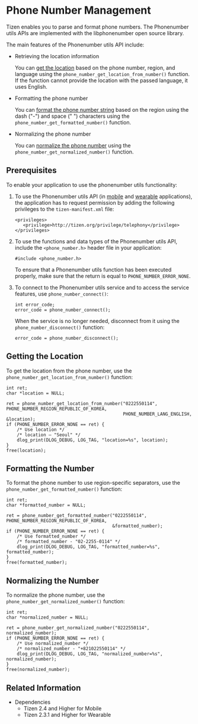 # Phone Number Management


Tizen enables you to parse and format phone numbers. The Phonenumber utils APIs are implemented with the libphonenumber open source library.

The main features of the Phonenumber utils API include:

- Retrieving the location information

  You can [get the location](#get) based on the phone number, region, and language using the `phone_number_get_location_from_number()` function. If the function cannot provide the location with the passed language, it uses English.

- Formatting the phone number

  You can [format the phone number string](#format) based on the region using the dash ("-") and space (" ") characters using the `phone_number_get_formatted_number()` function.

- Normalizing the phone number

  You can [normalize the phone number](#normalise) using the `phone_number_get_normalized_number()` function.

## Prerequisites

To enable your application to use the phonenumber utils functionality:

1. To use the Phonenumber utils API (in [mobile](../../api/mobile/latest/group__CAPI__TELEPHONY__PHONE__NUMBER__UTILS__MODULE.html) and [wearable](../../api/wearable/latest/group__CAPI__TELEPHONY__PHONE__NUMBER__UTILS__MODULE.html) applications), the application has to request permission by adding the following privileges to the `tizen-manifest.xml` file:

   ```
   <privileges>
      <privilege>http://tizen.org/privilege/telephony</privilege>
   </privileges>
   ```

2. To use the functions and data types of the Phonenumber utils API, include the `<phone_number.h>` header file in your application:

   ```
   #include <phone_number.h>
   ```

   To ensure that a Phonenumber utils function has been executed properly, make sure that the return is equal to `PHONE_NUMBER_ERROR_NONE`.

3. To connect to the Phonenumber utils service and to access the service features, use `phone_number_connect()`:

   ```
   int error_code;
   error_code = phone_number_connect();
   ```

   When the service is no longer needed, disconnect from it using the `phone_number_disconnect()` function:

   ```
   error_code = phone_number_disconnect();
   ```
<a name="get"></a>
## Getting the Location

To get the location from the phone number, use the `phone_number_get_location_from_number()` function:

```
int ret;
char *location = NULL;

ret = phone_number_get_location_from_number("0222550114", PHONE_NUMBER_REGION_REPUBLIC_OF_KOREA,
                                            PHONE_NUMBER_LANG_ENGLISH, &location);
if (PHONE_NUMBER_ERROR_NONE == ret) {
    /* Use location */
    /* location – "Seoul" */
    dlog_print(DLOG_DEBUG, LOG_TAG, "location=%s", location);
}
free(location);
```

<a name="format"></a>
## Formatting the Number

To format the phone number to use region-specific separators, use the `phone_number_get_formatted_number()` function:

```
int ret;
char *formatted_number = NULL;

ret = phone_number_get_formatted_number("0222550114", PHONE_NUMBER_REGION_REPUBLIC_OF_KOREA,
                                        &formatted_number);
if (PHONE_NUMBER_ERROR_NONE == ret) {
    /* Use formatted_number */
    /* formatted_number - "02-2255-0114" */
    dlog_print(DLOG_DEBUG, LOG_TAG, "formatted_number=%s", formatted_number);
}
free(formatted_number);
```

<a name="normalise"></a>
## Normalizing the Number

To normalize the phone number, use the `phone_number_get_normalized_number()` function:

```
int ret;
char *normalized_number = NULL;

ret = phone_number_get_normalized_number("0222550114", normalized_number);
if (PHONE_NUMBER_ERROR_NONE == ret) {
    /* Use normalized_number */
    /* normalized_number - "+821022550114" */
    dlog_print(DLOG_DEBUG, LOG_TAG, "normalized_number=%s", normalized_number);
}
free(normalized_number);
```

## Related Information
- Dependencies
  - Tizen 2.4 and Higher for Mobile
  - Tizen 2.3.1 and Higher for Wearable

